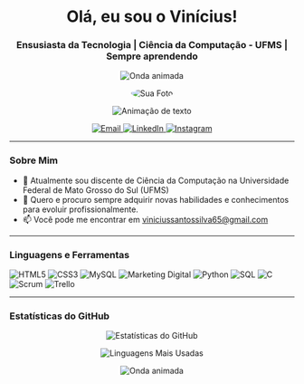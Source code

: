 <h1 align="center">Olá, eu sou o Vinícius!</h1>
<h3 align="center">Ensusiasta da Tecnologia | Ciência da Computação - UFMS | Sempre aprendendo</h3>

<!-- Onda animada superior -->
<p align="center">
  <img src="https://raw.githubusercontent.com/your-repo/your-branch/your-wave.svg" alt="Onda animada">
</p>

<p align="center">
  <img src="URL-DA-SUA-IMAGEM" alt="Sua Foto" style="border-radius: 50%;">
</p>


<!-- Animação de texto no meio -->
<p align="center">
  <img src="https://readme-typing-svg.herokuapp.com?font=Fira+Code&size=22&duration=4000&pause=1000&color=blue&center=true&vCenter=true&width=440&height=45&lines=Bem-vindo(a)!;Me+chamo+Vinícius+Santos!;Programador+Junior;Estudante+da+UFMS" alt="Animação de texto">
</p>


<p align="center">
  <a href="mailto:viniciussantossilva65@gmail.com">
    <img src="https://img.shields.io/badge/Email-D14836?style=for-the-badge&logo=gmail&logoColor=white" alt="Email">
  </a>
  <a href="linkedin.com/in/vinícius-santos-a530a21b7">
    <img src="https://img.shields.io/badge/LinkedIn-0077B5?style=for-the-badge&logo=linkedin&logoColor=white" alt="LinkedIn">
  </a>
  <a href="https://instagram.com/vinicinhuo">
    <img src="https://img.shields.io/badge/Instagram-E4405F?style=for-the-badge&logo=instagram&logoColor=white" alt="Instagram">
  </a>
</p>


---

### Sobre Mim

- 🌱 Atualmente sou discente de Ciência da Computação na Universidade Federal de Mato Grosso do Sul (UFMS)
- 💬 Quero e procuro sempre adquirir novas habilidades e conhecimentos para evoluir profissionalmente.
- 📫 Você pode me encontrar em viniciussantossilva65@gmail.com

---

### Linguagens e Ferramentas

<p align="left">
  <img src="https://img.shields.io/badge/HTML5-E34F26?style=for-the-badge&logo=html5&logoColor=white" alt="HTML5">
  <img src="https://img.shields.io/badge/CSS3-1572B6?style=for-the-badge&logo=css3&logoColor=white" alt="CSS3">
  <img src="https://img.shields.io/badge/MySQL-4479A1?style=for-the-badge&logo=mysql&logoColor=white" alt="MySQL">
  <img src="https://img.shields.io/badge/Marketing%20Digital-FF0000?style=for-the-badge&logo=marketing&logoColor=white" alt="Marketing Digital">
  <img src="https://img.shields.io/badge/Python-3776AB?style=for-the-badge&logo=python&logoColor=white" alt="Python">
  <img src="https://img.shields.io/badge/SQL-4479A1?style=for-the-badge&logo=sql&logoColor=white" alt="SQL">
  <img src="https://img.shields.io/badge/C-00599C?style=for-the-badge&logo=c&logoColor=white" alt="C">
  <img src="https://img.shields.io/badge/Scrum-6DB33F?style=for-the-badge&logo=scrum&logoColor=white" alt="Scrum">
  <img src="https://img.shields.io/badge/Trello-0079BF?style=for-the-badge&logo=trello&logoColor=white" alt="Trello">
</p>


---

### Estatísticas do GitHub

<p align="center">
  <img src="https://github-readme-stats.vercel.app/api?username=seu-usuario&show_icons=true&theme=radical" alt="Estatísticas do GitHub">
</p>
<p align="center">
  <img src="https://github-readme-stats.vercel.app/api/top-langs/?username=seu-usuario&layout=compact&theme=radical" alt="Linguagens Mais Usadas">
</p>

<!-- Onda animada inferior -->
<p align="center">
  <img src="https://raw.githubusercontent.com/your-repo/your-branch/your-wave.svg" alt="Onda animada">
</p>
